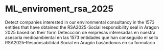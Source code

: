 # ML_enviroment_rsa_2025
Detect companies interested in our environmental consultancy in the 1573 entities that have obtained the RSA2025-Social responsibility seal in Aragon 2025 based on their form
Deteccción de empresas interesadas en nuestra asesoría medioambiental en las 1573 entidades que han conseguido el sello RSA2025-Responsabilidad Social en Aragón basándonos en su formulario
